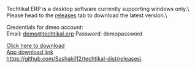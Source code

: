Techtikal ERP is a desktop software currently supporting windows only.\ 
Please head to the [releases](https://github.com/Sashakil12/techtikal-dist/releases) tab to download the latest version.\


Credentials for dmeo account:\
Email: demo@techtikal.erp
Password: demopassword


[Click here to download](https://github.com/Sashakil12/techtikal-dist/releases)\
[App download link](https://github.com/Sashakil12/techtikal-dist/releases)\
https://github.com/Sashakil12/techtikal-dist/releases\

